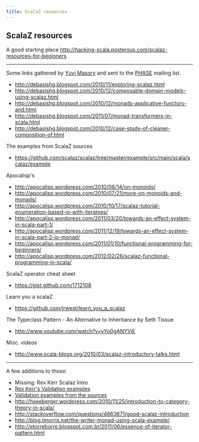 ```yaml
---
title: ScalaZ resources
---
```


## ScalaZ resources ##

A good starting place <http://hacking-scala.posterous.com/scalaz-resources-for-beginners>

---

Some links gathered by [Yuvi Masory](http://yuvimasory.com/) and sent to the [PHASE](http://www.meetup.com/scala-phase/) mailing list.

 * <http://debasishg.blogspot.com/2010/11/exploring-scalaz.html>
 * <http://debasishg.blogspot.com/2010/12/composable-domain-models-using-scalaz.html>
 * <http://debasishg.blogspot.com/2010/12/monads-applicative-functors-and.html>
 * <http://debasishg.blogspot.com/2011/07/monad-transformers-in-scala.html>
 * <http://debasishg.blogspot.com/2010/12/case-study-of-cleaner-composition-of.html>

The examples from ScalaZ sources

  * <https://github.com/scalaz/scalaz/tree/master/example/src/main/scala/scalaz/example>

Apocalisp's 
 * <http://apocalisp.wordpress.com/2010/06/14/on-monoids/>
 * <http://apocalisp.wordpress.com/2010/07/21/more-on-monoids-and-monads/>
 * <http://apocalisp.wordpress.com/2010/10/17/scalaz-tutorial-enumeration-based-io-with-iteratees/>
 * <http://apocalisp.wordpress.com/2011/03/20/towards-an-effect-system-in-scala-part-1/>
 * <http://apocalisp.wordpress.com/2011/12/19/towards-an-effect-system-in-scala-part-2-io-monad/>
 * <http://apocalisp.wordpress.com/2011/01/10/functional-programming-for-beginners/>
 * <http://apocalisp.wordpress.com/2012/02/26/scalaz-functional-programming-in-scala/>

ScalaZ operator cheat sheet 

  * <https://gist.github.com/1712108>


Learn you a scalaZ 

  * <https://github.com/jrwest/learn_you_a_scalaz>


The Typeclass Pattern - An Alternative to Inheritance by Seth Tissue 

  * <http://www.youtube.com/watch?v=yYo0gANYViE> 


Misc. videos 

  * <http://www.scala-blogs.org/2010/03/scalaz-introductory-talks.html>

---

A few additions to those:

 * Missing: Rex Kerr Scalaz Intro 
 * [Rex Kerr's Validation examples](https://gist.github.com/970717)
 * [Validation examples from the sources](http://scalaz.googlecode.com/svn/continuous/latest/browse.sxr/scalaz/example/ExampleValidation.scala.html)
 * <http://hseeberger.wordpress.com/2010/11/25/introduction-to-category-theory-in-scala/>
 * <http://stackoverflow.com/questions/4863671/good-scalaz-introduction>
 * <http://blog.tmorris.net/the-writer-monad-using-scala-example/>
 * <http://etorreborre.blogspot.com.br/2011/06/essence-of-iterator-pattern.html>

